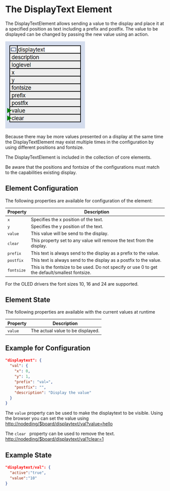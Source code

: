 # The DisplayText Element

The DisplayTextElement allows sending a value to the display and place it at a specified position as text including a prefix and postfix.
The value to be displayed can be changed by passing the new value using an action.

![DisplayText Properties and Actions](displaytextapi.png)

Because there may be more values presented on a display at the same time the 
DisplayTextElement may exist multiple times in the configuration by using different positions and fontsize.

The DisplayTextElement is included in the collection of core elements.

Be aware that the positions and fontsize of the configurations must match to the capabilities existing display.


## Element Configuration

The following properties are available for configuration of the element:

| Property   | Description                                                                                    |
| ---------- | ---------------------------------------------------------------------------------------------- |
| `x`        | Specifies the x position of the text.                                                          |
| `y`        | Specifies the y position of the text.                                                          |
| `value`    | This value will be send to the display.                                                        |
| `clear`    | This property set to any value will remove the text from the display.                          |
| `prefix`   | This text is always send to the display as a prefix to the value.                              |
| `postfix`  | This text is always send to the display as a postfix to the value.                             |
| `fontsize` | This is the fontsize to be used. Do not specify or use 0 to get the default/smallest fontsize. |

For the OLED drivers the font sizes 10, 16 and 24 are supported.

## Element State

The following properties are available with the current values at runtime

| Property | Description                       |
| -------- | --------------------------------- |
| `value`  | The actual value to be displayed. |


## Example for Configuration

```JSON
"displaytext": {
  "val": {
    "x": 0,
    "y": 1,
    "prefix": "val=",
    "postfix": "",
    "description": "Display the value"
  }
}
```

The `value` property can be used to make the displaytext to be visible. Using the browser you can set the value using <http://nodeding/$board/displaytext/val?value=hello>

The `clear ` property can be used to remove the text. <http://nodeding/$board/displaytext/val?clear=1>


## Example State

```JSON
"displaytext/val": {
  "active":"true",
  "value":"10"
}
```
